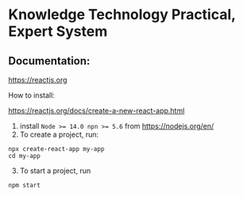 # Knowledge Technology Practical, Expert System

## Documentation:

https://reactjs.org

How to install:

https://reactjs.org/docs/create-a-new-react-app.html

1. install `Node >= 14.0 npn >= 5.6` from https://nodejs.org/en/
2. To create a project, run:
  ```console
  npx create-react-app my-app
  cd my-app
  ```
3. To start a project, run 
  ```console
  npm start
  ```